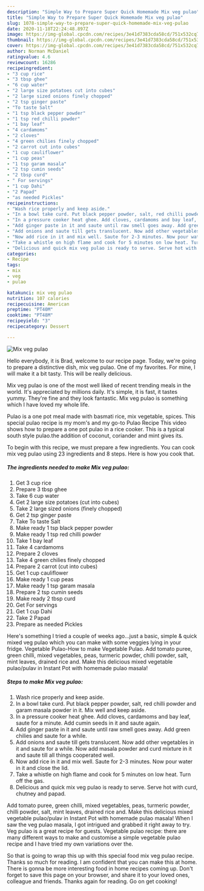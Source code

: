 ```yaml
---
description: "Simple Way to Prepare Super Quick Homemade Mix veg pulao"
title: "Simple Way to Prepare Super Quick Homemade Mix veg pulao"
slug: 1078-simple-way-to-prepare-super-quick-homemade-mix-veg-pulao
date: 2020-11-18T22:24:48.897Z
image: https://img-global.cpcdn.com/recipes/3e41d7383cda58cd/751x532cq70/mix-veg-pulao-recipe-main-photo.jpg
thumbnail: https://img-global.cpcdn.com/recipes/3e41d7383cda58cd/751x532cq70/mix-veg-pulao-recipe-main-photo.jpg
cover: https://img-global.cpcdn.com/recipes/3e41d7383cda58cd/751x532cq70/mix-veg-pulao-recipe-main-photo.jpg
author: Norman McDaniel
ratingvalue: 4.6
reviewcount: 16286
recipeingredient:
- "3 cup rice"
- "3 tbsp ghee"
- "6 cup water"
- "2 large size potatoes cut into cubes"
- "2 large sized onions finely chopped"
- "2 tsp ginger paste"
- "To taste Salt"
- "1 tsp black pepper powder"
- "1 tsp red chilli powder"
- "1 bay leaf"
- "4 cardamoms"
- "2 cloves"
- "4 green chilies finely chopped"
- "2 carrot cut into cubes"
- "1 cup cauliflower"
- "1 cup peas"
- "1 tsp garam masala"
- "2 tsp cumin seeds"
- "2 tbsp curd"
- " For servings"
- "1 cup Dahi"
- "2 Papad"
- "as needed Pickles"
recipeinstructions:
- "Wash rice properly and keep aside."
- "In a bowl take curd. Put black pepper powder, salt, red chilli powder and garam masala powder in it. Mix well and keep aside."
- "In a pressure cooker heat ghee. Add cloves, cardamoms and bay leaf, saute for a minute. Add cumin seeds in it and saute again."
- "Add ginger paste in it and saute until raw smell goes away. Add green chilies and saute for a while."
- "Add onions and saute till gets translucent. Now add other vegetables in it and saute for a while. Now add masala powder and curd mixture in it and saute till all things cooperated well."
- "Now add rice in it and mix well. Saute for 2-3 minutes. Now pour water in it and close the lid."
- "Take a whistle on high flame and cook for 5 minutes on low heat. Turn off the gas."
- "Delicious and quick mix veg pulao is ready to serve. Serve hot with curd, chutney and papad."
categories:
- Recipe
tags:
- mix
- veg
- pulao

katakunci: mix veg pulao 
nutrition: 107 calories
recipecuisine: American
preptime: "PT40M"
cooktime: "PT48M"
recipeyield: "3"
recipecategory: Dessert

---
```



![Mix veg pulao](https://img-global.cpcdn.com/recipes/3e41d7383cda58cd/751x532cq70/mix-veg-pulao-recipe-main-photo.jpg)

Hello everybody, it is Brad, welcome to our recipe page. Today, we're going to prepare a distinctive dish, mix veg pulao. One of my favorites. For mine, I will make it a bit tasty. This will be really delicious.

Mix veg pulao is one of the most well liked of recent trending meals in the world. It's appreciated by millions daily. It's simple, it is fast, it tastes yummy. They're fine and they look fantastic. Mix veg pulao is something which I have loved my whole life.

Pulao is a one pot meal made with basmati rice, mix vegetable, spices. This special pulao recipe is my mom&#39;s and my go-to Pulao Recipe This video shows how to prepare a one pot pulao in a rice cooker. This is a typical south style pulao.the addition of coconut, coriander and mint gives its.


To begin with this recipe, we must prepare a few ingredients. You can cook mix veg pulao using 23 ingredients and 8 steps. Here is how you cook that.

<!--inarticleads1-->

##### The ingredients needed to make Mix veg pulao:

1. Get 3 cup rice
1. Prepare 3 tbsp ghee
1. Take 6 cup water
1. Get 2 large size potatoes (cut into cubes)
1. Take 2 large sized onions (finely chopped)
1. Get 2 tsp ginger paste
1. Take To taste Salt
1. Make ready 1 tsp black pepper powder
1. Make ready 1 tsp red chilli powder
1. Take 1 bay leaf
1. Take 4 cardamoms
1. Prepare 2 cloves
1. Take 4 green chilies finely chopped
1. Prepare 2 carrot (cut into cubes)
1. Get 1 cup cauliflower
1. Make ready 1 cup peas
1. Make ready 1 tsp garam masala
1. Prepare 2 tsp cumin seeds
1. Make ready 2 tbsp curd
1. Get  For servings
1. Get 1 cup Dahi
1. Take 2 Papad
1. Prepare as needed Pickles


Here&#39;s something I tried a couple of weeks ago…just a basic, simple &amp; quick mixed veg pulao which you can make with some veggies lying in your fridge. Vegetable Pulao-How to make Vegetable Pulao. Add tomato puree, green chilli, mixed vegetables, peas, turmeric powder, chilli powder, salt, mint leaves, drained rice and. Make this delicious mixed vegetable pulao/pulav in Instant Pot with homemade pulao masala! 

<!--inarticleads2-->

##### Steps to make Mix veg pulao:

1. Wash rice properly and keep aside.
1. In a bowl take curd. Put black pepper powder, salt, red chilli powder and garam masala powder in it. Mix well and keep aside.
1. In a pressure cooker heat ghee. Add cloves, cardamoms and bay leaf, saute for a minute. Add cumin seeds in it and saute again.
1. Add ginger paste in it and saute until raw smell goes away. Add green chilies and saute for a while.
1. Add onions and saute till gets translucent. Now add other vegetables in it and saute for a while. Now add masala powder and curd mixture in it and saute till all things cooperated well.
1. Now add rice in it and mix well. Saute for 2-3 minutes. Now pour water in it and close the lid.
1. Take a whistle on high flame and cook for 5 minutes on low heat. Turn off the gas.
1. Delicious and quick mix veg pulao is ready to serve. Serve hot with curd, chutney and papad.


Add tomato puree, green chilli, mixed vegetables, peas, turmeric powder, chilli powder, salt, mint leaves, drained rice and. Make this delicious mixed vegetable pulao/pulav in Instant Pot with homemade pulao masala! When I saw the veg pulao masala, I got intrigued and grabbed it right away to try. Veg pulao is a great recipe for guests. Vegetable pulao recipe: there are many different ways to make and customise a simple vegetable pulao recipe and I have tried my own variations over the. 

So that is going to wrap this up with this special food mix veg pulao recipe. Thanks so much for reading. I am confident that you can make this at home. There is gonna be more interesting food in home recipes coming up. Don't forget to save this page on your browser, and share it to your loved ones, colleague and friends. Thanks again for reading. Go on get cooking!
